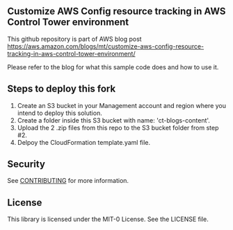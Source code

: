 ## Customize AWS Config resource tracking in AWS Control Tower environment
This github repository is part of AWS blog post https://aws.amazon.com/blogs/mt/customize-aws-config-resource-tracking-in-aws-control-tower-environment/

Please refer to the blog for what this sample code does and how to use it.

## Steps to deploy this fork

1. Create an S3 bucket in your Management account and region where you intend to deploy this solution.
2. Create a folder inside this S3 bucket with name: 'ct-blogs-content'.
3. Upload the 2 .zip files from this repo to the S3 bucket folder from step #2.
4. Delpoy the CloudFormation template.yaml file.

## Security

See [CONTRIBUTING](CONTRIBUTING.md#security-issue-notifications) for more information.

## License

This library is licensed under the MIT-0 License. See the LICENSE file.

